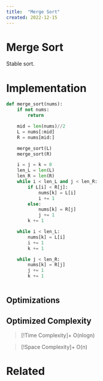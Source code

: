 ```yaml
---
title:  "Merge Sort"
created: 2022-12-15
---
```





# Merge Sort
Stable sort.
# Implementation

```python
def merge_sort(nums):
    if not nums:
        return

    mid = len(nums)//2
    L = nums[:mid]
    R = nums[mid:]

    merge_sort(L)
    merge_sort(R)

    i = j = k = 0
    len_L = len(L)
    len_R = len(R)
    while i < len_L and j < len_R:
        if L[i] < R[j]:
            nums[k] = L[i]
            i += 1
        else:
            nums[k] = R[j]
            j += 1
        k += 1

    while i < len_L:
        nums[k] = L[i]
        i += 1
        k += 1

    while j < len_R:
        nums[k] = R[j]
        j += 1
		k += 1
	
```

## Optimizations

## Optimized Complexity

>[!Time Complexity]+
>O(nlogn)

>[!Space Complexity]+
>O(n)



# Related
